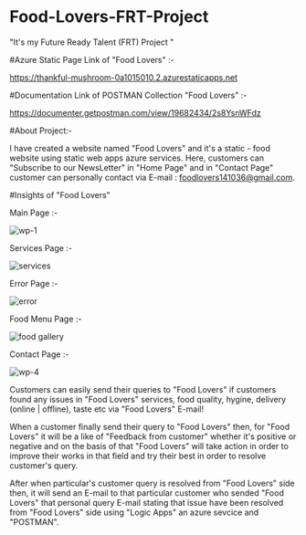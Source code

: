 # Food-Lovers-FRT-Project
"It's my Future Ready Talent (FRT) Project "




#Azure Static Page Link of "Food Lovers" :- 

https://thankful-mushroom-0a1015010.2.azurestaticapps.net




#Documentation Link of POSTMAN Collection "Food Lovers" :-

https://documenter.getpostman.com/view/19682434/2s8YsnWFdz




#About Project:-






I have created a website named "Food Lovers" and it's a static - food website using static web apps azure services. Here, customers can "Subscribe to our NewsLetter" in "Home Page" and in "Contact Page" customer can personally contact via E-mail : foodlovers141036@gmail.com.



#Insights of "Food Lovers" 

Main Page :-

![wp-1](https://user-images.githubusercontent.com/110100411/203399639-cfe3e091-e044-4f24-9b4e-af92cc528d9e.png)

Services Page :- 

![services](https://user-images.githubusercontent.com/110100411/203401614-f620961c-f9ac-4887-ae57-de8c8272a32a.png)

Error Page :-

![error](https://user-images.githubusercontent.com/110100411/203403381-fe3c2f62-e7ce-4833-aedb-aebe17a7c74a.png)

Food Menu Page :-

![food gallery](https://user-images.githubusercontent.com/110100411/203403401-6d87d2a8-7380-46a1-aa95-bb7795e02193.png)

Contact Page :-

![wp-4](https://user-images.githubusercontent.com/110100411/203401814-bc185e92-f23b-4d09-b89e-596833fa17db.png)






Customers can easily send their queries to "Food Lovers" if customers found any issues in "Food Lovers" services, food quality, hygine, delivery (online | offline), taste etc via "Food Lovers" E-mail!






When a customer finally send their query to "Food Lovers" then, for "Food Lovers" it will be a like of "Feedback from customer" whether it's positive or negative and on the basis of that "Food Lovers" will take action in order to improve their works in that field and try their best in order to resolve customer's query.







After when particular's customer query is resolved from "Food Lovers" side then, it will send an E-mail to that particular customer who sended "Food Lovers" that personal query E-mail stating that issue have been resolved from "Food Lovers" side using "Logic Apps" an azure sevcice and "POSTMAN".
